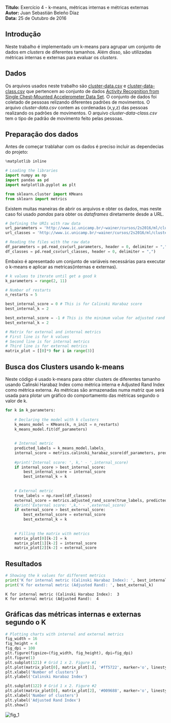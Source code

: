 
**Titulo:** Exercício 4 - k-means, métricas internas e métricas externas <br>
**Autor:** Juan Sebastián Beleño Díaz <br>
**Data:** 25 de Outubro de 2016 <br>

## Introdução
Neste trabalho é implementado um k-means para agrupar um conjunto de dados em *clusters* de diferentes tamanhos. Além disso, são utilizadas métricas internas e externas para evaluar os *clusters*.

## Dados
Os arquivos usados neste trabalho são [cluster-data.csv](http://www.ic.unicamp.br/%7Ewainer/cursos/2s2016/ml/cluster-data.csv) e [cluster-data-class.csv](http://www.ic.unicamp.br/%7Ewainer/cursos/2s2016/ml/cluster-data-class.csv) que pertencem ao conjunto de dados [Activity Recognition from Single Chest-Mounted Accelerometer Data Set](https://archive.ics.uci.edu/ml/datasets/Activity+Recognition+from+Single+Chest-Mounted+Accelerometer). O conjunto de dados foi coletado de pessoas relizando diferentes padrões de movimentos. O arquivo *cluster-data.csv* contem as cordenadas (x,y,z) das pessoas realizando os padrões de movimentos. O arquivo *cluster-data-class.csv* tem o tipo de padrão de movimento feito pelas pessoas.

## Preparação dos dados
Antes de começar trablahar com os dados é preciso incluir as dependecias do projeto:


```python
%matplotlib inline

# Loading the libraries
import numpy as np
import pandas as pd
import matplotlib.pyplot as plt

from sklearn.cluster import KMeans
from sklearn import metrics
```

Existem muitas maneiras de abrir os arquivos e obter os dados, mas neste caso foi usado *pandas* para obter os *dataframes* diretamente desde a URL.


```python
# Defining the URIs with raw data
url_parameters = 'http://www.ic.unicamp.br/~wainer/cursos/2s2016/ml/cluster-data.csv'
url_classes = 'http://www.ic.unicamp.br/~wainer/cursos/2s2016/ml/cluster-data-class.csv'

# Reading the files with the raw data
df_parameters = pd.read_csv(url_parameters, header = 0, delimiter = ",")
df_classes = pd.read_csv(url_classes, header = 0, delimiter = ",")
```

Embaixo é apresentado um conjunto de variáveis necessárias para executar o k-means e aplicar as metricas(internas e externas). 


```python
# k values to iterate until get a good k
k_parameters = range(2, 11)

# Number of restarts
n_restarts = 5

best_internal_score = 0 # This is for Calinski Harabaz score
best_internal_k = 2

best_external_score = -1 # This is the minimum value for adjusted rand score
best_external_k = 2

# Matrix for external and internal metrics
# First line is for k values
# Second line is for internal metrics
# Third line is for external metrics
matrix_plot = [[0]*9 for i in range(3)]
```

## Busca dos Clusters usando k-means
Neste código é usado k-means para obter clusters de diferentes tamanho usando Calinski Harabaz Index como métrica interna e Adjusted Rand Index como métrica externa. As métricas são armazenadas numa matriz que será usada para plotar um gráfico do comportamento das métricas segundo o valor de k.


```python
for k in k_parameters:
    
    # Declaring the model with k clusters
    k_means_model = KMeans(k, n_init = n_restarts)
    k_means_model.fit(df_parameters)
    
    
    # Internal metric
    predicted_labels = k_means_model.labels_
    internal_score = metrics.calinski_harabaz_score(df_parameters, predicted_labels)
    
    #print('Internal score: ', k,' - ',internal_score)
    if internal_score > best_internal_score:
        best_internal_score = internal_score
        best_internal_k = k
        
    
    # External metric
    true_labels = np.ravel(df_classes)
    external_score = metrics.adjusted_rand_score(true_labels, predicted_labels)
    #print('External score: ',k,' - ',external_score) 
    if external_score > best_external_score:
        best_external_score = external_score
        best_external_k = k
        
    
    # Filling the matrix with metrics
    matrix_plot[0][k-2] = k
    matrix_plot[1][k-2] = internal_score
    matrix_plot[2][k-2] = external_score
```

## Resultados


```python
# Showing the k values for different metrics
print('K for internal metric (Calinski Harabaz Index): ', best_internal_k)
print('K for external metric (Adjusted Rand): ', best_external_k)
```

    K for internal metric (Calinski Harabaz Index):  3
    K for external metric (Adjusted Rand):  4


## Gráficas das métricas internas e externas segundo o K


```python
# Plotting charts with internal and external metrics
fig_width = 16
fig_height = 4
fig_dpi = 100
plt.figure(figsize=(fig_width, fig_height), dpi=fig_dpi)
plt.figure(1)
plt.subplot(121) # Grid 1 x 2. Figure #1
plt.plot(matrix_plot[0], matrix_plot[1], '#ff5722', marker='o', linestyle='-')
plt.xlabel('Number of clusters')
plt.ylabel('Calinski Harabaz Index')

plt.subplot(122) # Grid 1 x 2. Figure #2
plt.plot(matrix_plot[0], matrix_plot[2], '#009688', marker='o', linestyle='-')
plt.xlabel('Number of clusters')
plt.ylabel('Adjusted Rand Index')
plt.show()
```


![fig_1](https://raw.githubusercontent.com/jbeleno/machine_learning_unicamp/master/exercicio_4_Metricas_Cluster/assets/fig_1.png)


